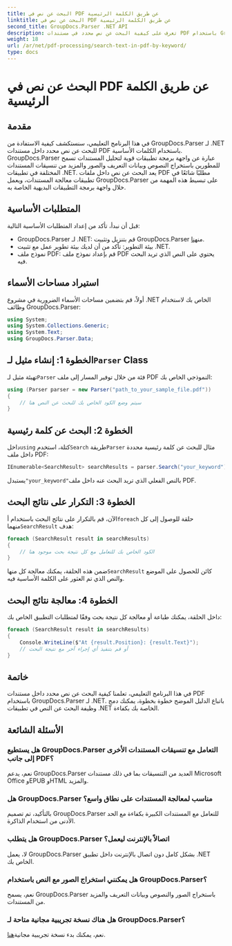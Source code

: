 ```yaml
---
title: البحث عن نص في PDF عن طريق الكلمة الرئيسية
linktitle: البحث عن نص في PDF عن طريق الكلمة الرئيسية
second_title: GroupDocs.Parser .NET API
description: تعرف على كيفية البحث عن نص محدد في مستندات PDF باستخدام GroupDocs.Parser لـ .NET. قم بدمج إمكانيات البحث عن النص القوية في .NET الخاص بك بكفاءة.
weight: 18
url: /ar/net/pdf-processing/search-text-in-pdf-by-keyword/
type: docs
---
```

# البحث عن نص في PDF عن طريق الكلمة الرئيسية

## مقدمة
في هذا البرنامج التعليمي، سنستكشف كيفية الاستفادة من GroupDocs.Parser لـ .NET للبحث عن نص محدد داخل مستندات PDF باستخدام الكلمات الأساسية. GroupDocs.Parser عبارة عن واجهة برمجة تطبيقات قوية لتحليل المستندات تسمح للمطورين باستخراج النصوص وبيانات التعريف والصور والمزيد من تنسيقات المستندات المختلفة في تطبيقات .NET. يعد البحث عن نص داخل ملفات PDF مطلبًا شائعًا في تطبيقات معالجة المستندات، ويعمل GroupDocs.Parser على تبسيط هذه المهمة من خلال واجهة برمجة التطبيقات البديهية الخاصة به.
## المتطلبات الأساسية
قبل أن نبدأ، تأكد من إعداد المتطلبات الأساسية التالية:
-  GroupDocs.Parser لـ .NET: قم بتنزيل وتثبيت GroupDocs.Parser من[هنا](https://releases.groupdocs.com/parser/net/).
- بيئة التطوير: تأكد من أن لديك بيئة تطوير عمل مع تثبيت .NET.
- نموذج ملف PDF: قم بإعداد نموذج ملف PDF يحتوي على النص الذي تريد البحث فيه.

## استيراد مساحات الأسماء
أولاً، قم بتضمين مساحات الأسماء الضرورية في مشروع .NET الخاص بك لاستخدام وظائف GroupDocs.Parser:
```csharp
using System;
using System.Collections.Generic;
using System.Text;
using GroupDocs.Parser.Data;
```
##  الخطوة 1: إنشاء مثيل لـ`Parser` Class
 تهيئة مثيل لـ`Parser` فئة من خلال توفير المسار إلى ملف PDF النموذجي الخاص بك:
```csharp
using (Parser parser = new Parser("path_to_your_sample_file.pdf"))
{
    // سيتم وضع الكود الخاص بك للبحث عن النص هنا
}
```
## الخطوة 2: البحث عن كلمة رئيسية
 داخل`using` كتلة، استخدم`Search` طريقة`Parser` مثال للبحث عن كلمة رئيسية محددة داخل ملف PDF:
```csharp
IEnumerable<SearchResult> searchResults = parser.Search("your_keyword");
```
 يستبدل`"your_keyword"`بالنص الفعلي الذي تريد البحث عنه داخل ملف PDF.
## الخطوة 3: التكرار على نتائج البحث
 الآن، قم بالتكرار على نتائج البحث باستخدام أ`foreach` حلقة للوصول إلى كل منهما`SearchResult` هدف:
```csharp
foreach (SearchResult result in searchResults)
{
    // الكود الخاص بك للتعامل مع كل نتيجة بحث موجود هنا
}
```
 ضمن هذه الحلقة، يمكنك معالجة كل منها`SearchResult` كائن للحصول على الموضع والنص الذي تم العثور على الكلمة الأساسية فيه.
## الخطوة 4: معالجة نتائج البحث
داخل الحلقة، يمكنك طباعة أو معالجة كل نتيجة بحث وفقًا لمتطلبات التطبيق الخاص بك:
```csharp
foreach (SearchResult result in searchResults)
{
    Console.WriteLine($"At {result.Position}: {result.Text}");
    // أو قم بتنفيذ أي إجراء آخر مع نتيجة البحث
}
```

## خاتمة
في هذا البرنامج التعليمي، تعلمنا كيفية البحث عن نص محدد داخل مستندات PDF باستخدام GroupDocs.Parser لـ .NET. باتباع الدليل الموضح خطوة بخطوة، يمكنك دمج وظيفة البحث عن النص في تطبيقات .NET الخاصة بك بكفاءة.

## الأسئلة الشائعة
### هل يستطيع GroupDocs.Parser التعامل مع تنسيقات المستندات الأخرى إلى جانب PDF؟
نعم، يدعم GroupDocs.Parser العديد من التنسيقات بما في ذلك مستندات Microsoft Office وEPUB وHTML والمزيد.
### هل GroupDocs.Parser مناسب لمعالجة المستندات على نطاق واسع؟
بالتأكيد، تم تصميم GroupDocs.Parser للتعامل مع المستندات الكبيرة بكفاءة مع الحد الأدنى من استخدام الذاكرة.
### هل يتطلب GroupDocs.Parser اتصالاً بالإنترنت ليعمل؟
لا، يعمل GroupDocs.Parser بشكل كامل دون اتصال بالإنترنت داخل تطبيق .NET الخاص بك.
### هل يمكنني استخراج الصور مع النص باستخدام GroupDocs.Parser؟
نعم، يسمح GroupDocs.Parser باستخراج الصور والنصوص وبيانات التعريف والمزيد من المستندات.
### هل هناك نسخة تجريبية مجانية متاحة لـ GroupDocs.Parser؟
 نعم، يمكنك بدء نسخة تجريبية مجانية[هنا](https://releases.groupdocs.com/).
